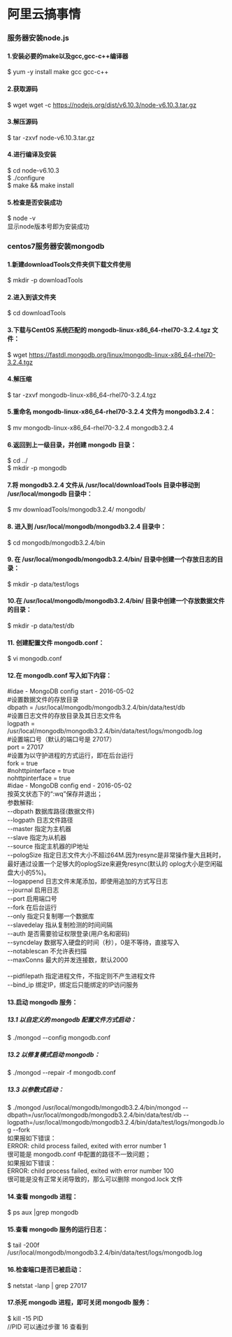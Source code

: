 阿里云搞事情
====
### 服务器安装node.js

#### 1.安装必要的make以及gcc,gcc-c++编译器
 $ yum -y install make gcc gcc-c++
#### 2.获取源码
 $ wget wget -c https://nodejs.org/dist/v6.10.3/node-v6.10.3.tar.gz
#### 3.解压源码
 $ tar -zxvf node-v6.10.3.tar.gz
#### 4.进行编译及安装
$ cd node-v6.10.3
<br/>
$ ./configure
<br/>
$ make && make install
#### 5.检查是否安装成功
$ node -v
<br/>
显示node版本号即为安装成功
<br/>
### centos7服务器安装mongodb

#### 1.新建downloadTools文件夹供下载文件使用
$ mkdir -p downloadTools
#### 2.进入到该文件夹
$ cd downloadTools
#### 3.下载与CentOS 系统匹配的 mongodb-linux-x86_64-rhel70-3.2.4.tgz 文件：
$ wget https://fastdl.mongodb.org/linux/mongodb-linux-x86_64-rhel70-3.2.4.tgz
#### 4.解压缩
$ tar -zxvf mongodb-linux-x86_64-rhel70-3.2.4.tgz
#### 5.重命名 mongodb-linux-x86_64-rhel70-3.2.4 文件为 mongodb3.2.4：
$ mv mongodb-linux-x86_64-rhel70-3.2.4 mongodb3.2.4
#### 6.返回到上一级目录，并创建 mongodb 目录：
$ cd ../
<br/>
$ mkdir -p mongodb
#### 7.将 mongodb3.2.4 文件从 /usr/local/downloadTools 目录中移动到 /usr/local/mongodb 目录中：
$ mv downloadTools/mongodb3.2.4/ mongodb/
#### 8. 进入到 /usr/local/mongodb/mongodb3.2.4 目录中：
$ cd mongodb/mongodb3.2.4/bin
#### 9. 在 /usr/local/mongodb/mongodb3.2.4/bin/ 目录中创建一个存放日志的目录：
$ mkdir -p data/test/logs
#### 10.在 /usr/local/mongodb/mongodb3.2.4/bin/ 目录中创建一个存放数据文件的目录：
$ mkdir -p data/test/db
#### 11. 创建配置文件 mongodb.conf：
$ vi mongodb.conf
#### 12.在 mongodb.conf 写入如下内容：
 #idae - MongoDB config start - 2016-05-02
<br/>
#设置数据文件的存放目录
<br/>
dbpath = /usr/local/mongodb/mongodb3.2.4/bin/data/test/db
<br/>
#设置日志文件的存放目录及其日志文件名
<br/>
logpath = /usr/local/mongodb/mongodb3.2.4/bin/data/test/logs/mongodb.log
<br/>
#设置端口号（默认的端口号是 27017）
<br/>
port = 27017
<br/>
#设置为以守护进程的方式运行，即在后台运行
<br/>
fork = true
<br/>
#nohttpinterface = true
<br/>
nohttpinterface = true
<br/>
#idae - MongoDB config end - 2016-05-02
<br/>
按英文状态下的“:wq”保存并退出；
<br/>
参数解释:
<br/>
--dbpath 数据库路径(数据文件)
<br/>
--logpath 日志文件路径<br/>
--master 指定为主机器<br/>
--slave 指定为从机器<br/>
--source 指定主机器的IP地址<br/>
--pologSize 指定日志文件大小不超过64M.因为resync是非常操作量大且耗时，最好通过设置一个足够大的oplogSize来避免resync(默认的 oplog大小是空闲磁盘大小的5%)。<br/>
--logappend 日志文件末尾添加，即使用追加的方式写日志<br/>
--journal 启用日志<br/>
--port 启用端口号<br/>
--fork 在后台运行<br/>
--only 指定只复制哪一个数据库<br/>
--slavedelay 指从复制检测的时间间隔<br/>
--auth 是否需要验证权限登录(用户名和密码)<br/>
--syncdelay 数据写入硬盘的时间（秒），0是不等待，直接写入<br/>
--notablescan 不允许表扫描<br/>
--maxConns 最大的并发连接数，默认2000<br/>  
--pidfilepath 指定进程文件，不指定则不产生进程文件<br/>
--bind_ip 绑定IP，绑定后只能绑定的IP访问服务
#### 13.启动 mongodb 服务：
##### 13.1 以自定义的 mongodb 配置文件方式启动：
$ ./mongod --config mongodb.conf
##### 13.2 以修复模式启动 mongodb：
$ ./mongod --repair -f mongodb.conf
##### 13.3 以参数式启动：
$ ./mongod /usr/local/mongodb/mongodb3.2.4/bin/mongod --dbpath=/usr/local/mongodb/mongodb3.2.4/bin/data/test/db --logpath=/usr/local/mongodb/mongodb3.2.4/bin/data/test/logs/mongodb.log --fork
<br/>
如果报如下错误：<br/>
  ERROR: child process failed, exited with error number 1<br/>
很可能是 mongodb.conf 中配置的路径不一致问题；<br/>
如果报如下错误：<br/>
  ERROR: child process failed, exited with error number 100<br/>
很可能是没有正常关闭导致的，那么可以删除 mongod.lock 文件<br/>

#### 14.查看 mongodb 进程：
$ ps aux |grep mongodb

#### 15.查看 mongodb 服务的运行日志：
$ tail -200f /usr/local/mongodb/mongodb3.2.4/bin/data/test/logs/mongodb.log

#### 16.检查端口是否已被启动：
$ netstat -lanp | grep 27017

#### 17.杀死 mongodb 进程，即可关闭 mongodb 服务：
$ kill -15 PID<br/>
//PID 可以通过步骤 16 查看到
